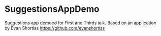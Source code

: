 # SuggestionsAppDemo
Suggestions app demoed for First and Thirds talk. 
Based on an application by Evan Shortiss https://github.com/evanshortiss
